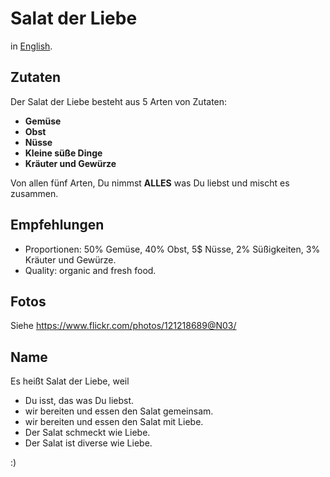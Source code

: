 # Salat der Liebe

in [English](Salad_of_Love.md).

## Zutaten

Der Salat der Liebe besteht aus 5 Arten von Zutaten:

* **Gemüse**
* **Obst**
* **Nüsse**
* **Kleine süße Dinge**
* **Kräuter und Gewürze**

Von allen fünf Arten, Du nimmst **ALLES** was Du liebst und mischt es zusammen.

## Empfehlungen

* Proportionen: 50% Gemüse, 40% Obst, 5$ Nüsse, 2% Süßigkeiten, 3% Kräuter und Gewürze.
* Quality: organic and fresh food.

## Fotos

Siehe https://www.flickr.com/photos/121218689@N03/

## Name

Es heißt Salat der Liebe, weil

* Du isst, das was Du liebst.
* wir bereiten und essen den Salat gemeinsam.
* wir bereiten und essen den Salat mit Liebe.
* Der Salat schmeckt wie Liebe.
* Der Salat ist diverse wie Liebe.

:)
